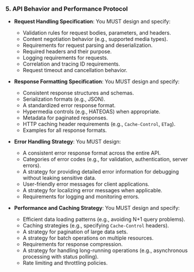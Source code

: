 ### 5. API Behavior and Performance Protocol
- **Request Handling Specification**: You MUST design and specify:
  - Validation rules for request bodies, parameters, and headers.
  - Content negotiation behavior (e.g., supported media types).
  - Requirements for request parsing and deserialization.
  - Required headers and their purpose.
  - Logging requirements for requests.
  - Correlation and tracing ID requirements.
  - Request timeout and cancellation behavior.

- **Response Formatting Specification**: You MUST design and specify:
  - Consistent response structures and schemas.
  - Serialization formats (e.g., JSON).
  - A standardized error response format.
  - Hypermedia controls (e.g., HATEOAS) when appropriate.
  - Metadata for paginated responses.
  - HTTP caching header requirements (e.g., `Cache-Control`, `ETag`).
  - Examples for all response formats.

- **Error Handling Strategy**: You MUST design:
  - A consistent error response format across the entire API.
  - Categories of error codes (e.g., for validation, authentication, server errors).
  - A strategy for providing detailed error information for debugging without leaking sensitive data.
  - User-friendly error messages for client applications.
  - A strategy for localizing error messages when applicable.
  - Requirements for logging and monitoring errors.

- **Performance and Caching Strategy**: You MUST design and specify:
  - Efficient data loading patterns (e.g., avoiding N+1 query problems).
  - Caching strategies (e.g., specifying `Cache-Control` headers).
  - A strategy for pagination of large data sets.
  - A strategy for batch operations on multiple resources.
  - Requirements for response compression.
  - A strategy for handling long-running operations (e.g., asynchronous processing with status polling).
  - Rate limiting and throttling policies.